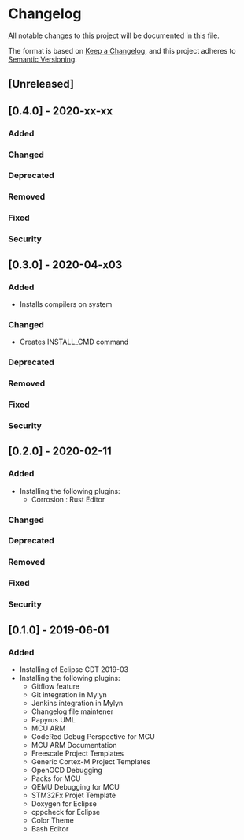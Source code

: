 # Changelog
All notable changes to this project will be documented in this file.

The format is based on [Keep a Changelog](https://keepachangelog.com/en/1.0.0/),
and this project adheres to [Semantic Versioning](https://semver.org/).

## [Unreleased]

## [0.4.0] - 2020-xx-xx
### Added
### Changed
### Deprecated
### Removed
### Fixed
### Security

## [0.3.0] - 2020-04-x03
### Added
* Installs compilers on system
### Changed
* Creates INSTALL_CMD command
### Deprecated
### Removed
### Fixed
### Security

## [0.2.0] - 2020-02-11
### Added
* Installing the following plugins:
  - Corrosion : Rust Editor
### Changed
### Deprecated
### Removed
### Fixed
### Security


## [0.1.0] - 2019-06-01
### Added
* Installing of Eclipse CDT 2019-03
* Installing the following plugins:
  - Gitflow feature
  - Git integration in Mylyn
  - Jenkins integration in Mylyn
  - Changelog file maintener
  - Papyrus UML
  - MCU ARM
  - CodeRed Debug Perspective for MCU
  - MCU ARM Documentation
  - Freescale Project Templates
  - Generic Cortex-M Project Templates 
  - OpenOCD Debugging
  - Packs for MCU
  - QEMU Debugging for MCU
  - STM32Fx Projet Template
  - Doxygen for Eclipse
  - cppcheck for Eclipse 
  - Color Theme
  - Bash Editor


